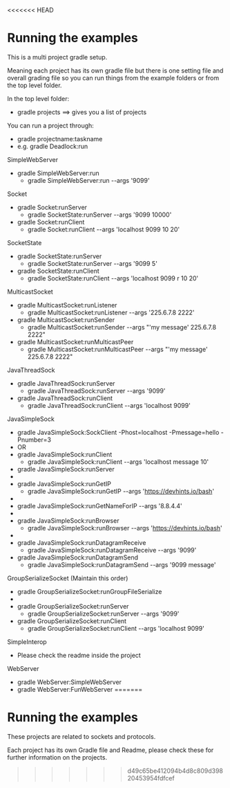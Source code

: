 <<<<<<< HEAD
# Running the examples #
This is a multi project gradle setup. 

Meaning each project has its own gradle file but there is one setting file and overall grading file so you can run things from the example folders or from the top level folder. 

In the top level folder: 
 - gradle projects
 ==> gives you a list of projects

You can run a project through:
 - gradle projectname:taskname
 - e.g. gradle Deadlock:run

SimpleWebServer
  - gradle SimpleWebServer:run
    - gradle SimpleWebServer:run --args '9099'

Socket
  - gradle Socket:runServer
    - gradle SocketState:runServer --args '9099 10000'
  - gradle Socket:runClient
    - gradle Socket:runClient --args 'localhost 9099 10 20'

SocketState
  - gradle SocketState:runServer
    - gradle SocketState:runServer --args '9099 5'
  - gradle SocketState:runClient
    - gradle SocketState:runClient --args 'localhost 9099 r 10 20'

MulticastSocket
  - gradle MulticastSocket:runListener
    - gradle MulticastSocket:runListener --args '225.6.7.8 2222'
  - gradle MulticastSocket:runSender
    - gradle MulticastSocket:runSender --args "'my message' 225.6.7.8 2222"
  - gradle MulticastSocket:runMulticastPeer
    - gradle MulticastSocket:runMulticastPeer --args "'my message' 225.6.7.8 2222"

JavaThreadSock
  - gradle JavaThreadSock:runServer
    - gradle JavaThreadSock:runServer --args '9099'
  - gradle JavaThreadSock:runClient
    - gradle JavaThreadSock:runClient --args 'localhost 9099'

JavaSimpleSock
  - gradle JavaSimpleSock:SockClient -Phost=localhost -Pmessage=hello -Pnumber=3
  - OR
  - gradle JavaSimpleSock:runClient
    - gradle JavaSimpleSock:runClient --args 'localhost message 10'
  - gradle JavaSimpleSock:runServer
  -
  - gradle JavaSimpleSock:runGetIP
    - gradle JavaSimpleSock:runGetIP --args 'https://devhints.io/bash'
  -
  - gradle JavaSimpleSock:runGetNameForIP --args '8.8.4.4'
  -
  - gradle JavaSimpleSock:runBrowser
    - gradle JavaSimpleSock:runBrowser --args 'https://devhints.io/bash'
  -
  - gradle JavaSimpleSock:runDatagramReceive
    - gradle JavaSimpleSock:runDatagramReceive --args '9099'
  - gradle JavaSimpleSock:runDatagramSend
    - gradle JavaSimpleSock:runDatagramSend --args '9099 message'

GroupSerializeSocket (Maintain this order)
  - gradle GroupSerializeSocket:runGroupFileSerialize
  - 
  - gradle GroupSerializeSocket:runServer
    - gradle GroupSerializeSocket:runServer --args '9099'
  - gradle GroupSerializeSocket:runClient
    - gradle GroupSerializeSocket:runClient --args 'localhost 9099'

SimpleInterop
  - Please check the readme inside the project

WebServer
  - gradle WebServer:SimpleWebServer
  - gradle WebServer:FunWebServer
=======
# Running the examples #

These projects are related to sockets and protocols. 

Each project has its own Gradle file and Readme, please check these for further information on the projects. 
>>>>>>> d49c65be412094b4d8c809d39820453954fdfcef
